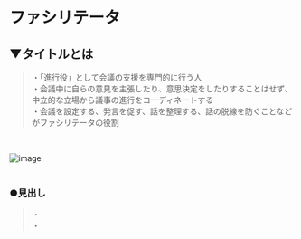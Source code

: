 # ファシリテータ

## ▼タイトルとは
>・「進行役」として会議の支援を専門的に行う人<br>
>・会議中に自らの意見を主張したり、意思決定をしたりすることはせず、中立的な立場から議事の進行をコーディネートする<br>
>・会議を設定する、発言を促す、話を整理する、話の脱線を防ぐことなどがファシリテータの役割<br>
<br>

![image](https://user-images.githubusercontent.com/81621944/234587871-0f00744e-3781-4363-b926-a9552a2f2fe2.png)<br>
<br>

### ●見出し
>・<br>
>・<br>
<br>
